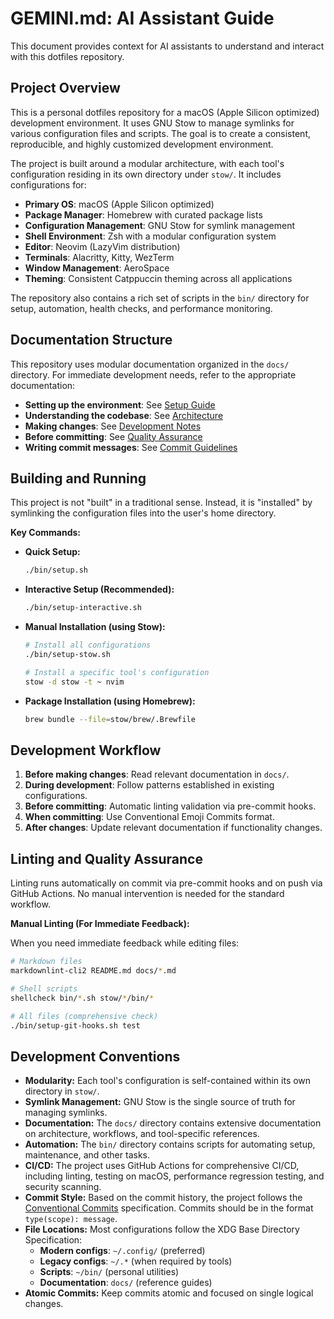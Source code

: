 # GEMINI.md: AI Assistant Guide

This document provides context for AI assistants to understand and interact with this dotfiles repository.

## Project Overview

This is a personal dotfiles repository for a macOS (Apple Silicon optimized) development environment. It uses GNU Stow to manage symlinks for various configuration files and scripts. The goal is to create a consistent, reproducible, and highly customized development environment.

The project is built around a modular architecture, with each tool's configuration residing in its own directory under `stow/`. It includes configurations for:

*   **Primary OS**: macOS (Apple Silicon optimized)
*   **Package Manager**: Homebrew with curated package lists
*   **Configuration Management**: GNU Stow for symlink management
*   **Shell Environment**: Zsh with a modular configuration system
*   **Editor**: Neovim (LazyVim distribution)
*   **Terminals**: Alacritty, Kitty, WezTerm
*   **Window Management**: AeroSpace
*   **Theming**: Consistent Catppuccin theming across all applications

The repository also contains a rich set of scripts in the `bin/` directory for setup, automation, health checks, and performance monitoring.

## Documentation Structure

This repository uses modular documentation organized in the `docs/` directory. For immediate development needs, refer to the appropriate documentation:

- **Setting up the environment**: See [Setup Guide](docs/setup-guide.md)
- **Understanding the codebase**: See [Architecture](docs/architecture.md)
- **Making changes**: See [Development Notes](docs/development-notes.md)
- **Before committing**: See [Quality Assurance](docs/quality-assurance.md)
- **Writing commit messages**: See [Commit Guidelines](docs/commit-guidelines.md)

## Building and Running

This project is not "built" in a traditional sense. Instead, it is "installed" by symlinking the configuration files into the user's home directory.

**Key Commands:**

*   **Quick Setup:**
    ```bash
    ./bin/setup.sh
    ```
*   **Interactive Setup (Recommended):**
    ```bash
    ./bin/setup-interactive.sh
    ```
*   **Manual Installation (using Stow):**
    ```bash
    # Install all configurations
    ./bin/setup-stow.sh

    # Install a specific tool's configuration
    stow -d stow -t ~ nvim
    ```
*   **Package Installation (using Homebrew):**
    ```bash
    brew bundle --file=stow/brew/.Brewfile
    ```

## Development Workflow

1.  **Before making changes**: Read relevant documentation in `docs/`.
2.  **During development**: Follow patterns established in existing configurations.
3.  **Before committing**: Automatic linting validation via pre-commit hooks.
4.  **When committing**: Use Conventional Emoji Commits format.
5.  **After changes**: Update relevant documentation if functionality changes.

## Linting and Quality Assurance

Linting runs automatically on commit via pre-commit hooks and on push via GitHub Actions. No manual intervention is needed for the standard workflow.

**Manual Linting (For Immediate Feedback):**

When you need immediate feedback while editing files:

```bash
# Markdown files
markdownlint-cli2 README.md docs/*.md

# Shell scripts
shellcheck bin/*.sh stow/*/bin/*

# All files (comprehensive check)
./bin/setup-git-hooks.sh test
```

## Development Conventions

*   **Modularity:** Each tool's configuration is self-contained within its own directory in `stow/`.
*   **Symlink Management:** GNU Stow is the single source of truth for managing symlinks.
*   **Documentation:** The `docs/` directory contains extensive documentation on architecture, workflows, and tool-specific references.
*   **Automation:** The `bin/` directory contains scripts for automating setup, maintenance, and other tasks.
*   **CI/CD:** The project uses GitHub Actions for comprehensive CI/CD, including linting, testing on macOS, performance regression testing, and security scanning.
*   **Commit Style:** Based on the commit history, the project follows the [Conventional Commits](https://www.conventionalcommits.org/) specification. Commits should be in the format `type(scope): message`.
*   **File Locations:** Most configurations follow the XDG Base Directory Specification:
    *   **Modern configs**: `~/.config/` (preferred)
    *   **Legacy configs**: `~/.*` (when required by tools)
    *   **Scripts**: `~/bin/` (personal utilities)
    *   **Documentation**: `docs/` (reference guides)
*   **Atomic Commits:** Keep commits atomic and focused on single logical changes.